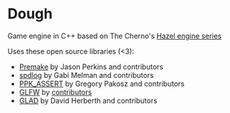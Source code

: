 # Dough
Game engine in C++ based on The Cherno's [Hazel engine series](https://www.youtube.com/playlist?list=PLlrATfBNZ98dC-V-N3m0Go4deliWHPFwT)

Uses these open source libraries (<3):
- [Premake](https://github.com/premake/premake-core) by Jason Perkins and contributors
- [spdlog](https://github.com/gabime/spdlog) by Gabi Melman and contributors
- [PPK_ASSERT](https://github.com/gpakosz/PPK_ASSERT) by Gregory Pakosz and contributors
- [GLFW](https://github.com/glfw/glfw) by [contributors](https://github.com/glfw/glfw/graphs/contributors)
- [GLAD](https://github.com/Dav1dde/glad) by David Herberth and contributors

